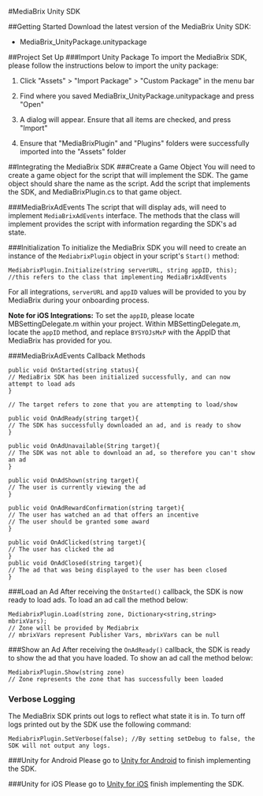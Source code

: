 #MediaBrix Unity SDK

##Getting Started
Download the latest version of the MediaBrix Unity SDK: 
* MediaBrix_UnityPackage.unitypackage

##Project Set Up
###Import Unity Package
To import the MediaBrix SDK, please follow the instructions below to import the unity package:

1. Click "Assets" > "Import Package" > "Custom Package" in the menu bar

2. Find where you saved MediaBrix_UnityPackage.unitypackage and press "Open"

3. A dialog will appear. Ensure that all items are checked, and press "Import"

4. Ensure that "MediaBrixPlugin" and "Plugins" folders were successfully imported into the "Assets" folder

##Integrating the MediaBrix SDK
###Create a Game Object
You will need to create a game object for the script that will implement the SDK. The game object should share the name as the script. Add the script that implements the SDK, and MediaBrixPlugin.cs to that game object.

###MediaBrixAdEvents
The script that will display ads, will need to implement `MediaBrixAdEvents` interface. The methods that the class will implement provides the script with information regarding the SDK's ad state.

###Initialization
To initialize the MediaBrix SDK you will need to create an instance of the `MediabrixPlugin` object in your script's `Start()` method:
````
MediabrixPlugin.Initialize(string serverURL, string appID, this); 
//this refers to the class that implementing MediaBrixAdEvents
````
For all integrations, `serverURL` and `appID` values will be provided to you by MediaBrix during your onboarding process.


**Note for iOS Integrations:** To set the `appID`, please locate MBSettingDelegate.m within your project. Within MBSettingDelegate.m, locate the `appID` method, and replace `BYSYOJsMxP` with the AppID that MediaBrix has provided for you.

###MediaBrixAdEvents Callback Methods
````
public void OnStarted(string status){
// MediaBrix SDK has been initialized successfully, and can now attempt to load ads
}
  
// The target refers to zone that you are attempting to load/show

public void OnAdReady(string target){
// The SDK has successfully downloaded an ad, and is ready to show
}

public void OnAdUnavailable(String target){
// The SDK was not able to download an ad, so therefore you can't show an ad
}

public void OnAdShown(string target){
// The user is currently viewing the ad
}

public void OnAdRewardConfirmation(string target){
// The user has watched an ad that offers an incentive
// The user should be granted some award
}

public void OnAdClicked(string target){
// The user has clicked the ad
}
public void OnAdClosed(string target){
// The ad that was being displayed to the user has been closed
}
````

###Load an Ad
After receiving the `OnStarted()` callback, the SDK is now ready to load ads. To load an ad call the method below:
````
MediabrixPlugin.Load(string zone, Dictionary<string,string> mbrixVars);
// Zone will be provided by Mediabrix
// mbrixVars represent Publisher Vars, mbrixVars can be null
````

###Show an Ad
After receiving the `OnAdReady()` callback, the SDK is ready to show the ad that you have loaded. To show an ad call the method below:
````
MediabrixPlugin.Show(string zone)
// Zone represents the zone that has successfully been loaded
````

### Verbose Logging
The MediaBrix SDK prints out logs to reflect what state it is in. To turn off logs printed out by the SDK use the following command:
```
MediabrixPlugin.SetVerbose(false); //By setting setDebug to false, the SDK will not output any logs. 
```

###Unity for Android
Please go to [Unity for Android](https://github.com/mediabrix/mediabrix-unity-sdk/wiki/Android-for-Unity) to finish implementing the SDK.

###Unity for iOS
Please go to [Unity for iOS](https://github.com/mediabrix/mediabrix-unity-sdk/wiki/iOS-for-Unity) finish implementing the SDK.

